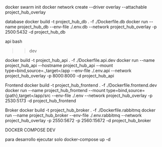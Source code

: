 docker swarm init 
docker network create --driver overlay --attachable project_hub_overlay


database
docker build -t project_hub_db . -f ./Dockerfile.db
docker run --name project_hub_db --env-file ./.env.db --network project_hub_overlay -p 2500:5432 -d project_hub_db


api
bash 
>> dev 

docker build -t project_hub_api . -f ./Dockerfile.api.dev
docker run --name project_hub_api --hostname project_hub_api --mount type=bind,source=.,target=/app  --env-file ./.env.api --network project_hub_overlay -p 8000:8000 -d project_hub_api


Frontend
docker build -t project_hub_frontend . -f ./Dockerfile.frontend.dev
docker run --name project_hub_frontend --mount type=bind,source={path},target=/app/src --env-file ./.env --network project_hub_overlay -p 2530:5173 -d project_hub_frontend


Broker
docker build -t project_hub_broker . -f ./Dockerfile.rabbitmq
docker run --name project_hub_broker --env-file ./.env.rabbitmq --network project_hub_overlay -p 2550:5672 -p 2560:15672 -d project_hub_broker



DOCKER COMPOSE DEV

para desarrollo ejecutar solo
docker-compose up -d